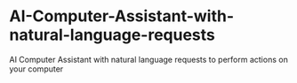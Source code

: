 # AI-Computer-Assistant-with-natural-language-requests
AI Computer Assistant with natural language requests to perform actions on your computer
